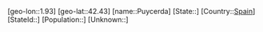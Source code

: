 ﻿---
location: [42.43,1.93]
type: City
tags:
- geo/City


SpocWebEntityId: 33559
isDeleted: false
confidential: public

---
[geo-lon::1.93]
[geo-lat::42.43]
[name::Puycerda]
[State::]
[Country::[Spain](geo/Continent/Europe/Spain.md)]
[StateId::]
[Population::]
[Unknown::]

